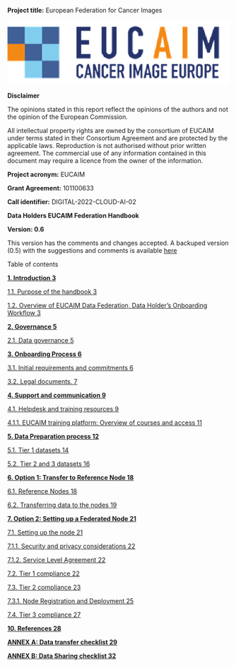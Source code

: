 

**Project title:** European Federation for Cancer Images

![image](figures/image1.png)

**Disclaimer**

The opinions stated in this report reflect the opinions of the authors and not the opinion of the European Commission.

All intellectual property rights are owned by the consortium of EUCAIM under terms stated in their Consortium Agreement and are protected by the applicable laws. Reproduction is not authorised without prior written agreement. The commercial use of any information contained in this document may require a licence from the owner of the information.

**Project acronym:** EUCAIM

**Grant Agreement:** 101100633

**Call identifier:** DIGITAL-2022-CLOUD-AI-02

**Data Holders EUCAIM Federation Handbook**

**Version:                 	0.6**

This version has the comments and changes accepted. A backuped version (0.5) with the suggestions and comments is available [here](https://docs.google.com/document/d/18Ue51ubiQmPGVJZ6XO5cL8QXL2Y8QG1X81BNh1FIw34/edit?usp=sharing)

Table of contents

[**1\. Introduction	3**](#1.-introduction)

[1.1. Purpose of the handbook	3](#1.1.-purpose-of-the-handbook)

[1.2. Overview of EUCAIM Data Federation, Data Holder’s Onboarding Workflow	3](#1.2.-overview-of-eucaim-data-federation,-data-holder’s-onboarding-workflow)

[**2\. Governance	5**](#2.-governance)

[2.1. Data governance	5](#2.1.-data-governance)

[**3\. Onboarding Process	6**](#3.-onboarding-process)

[3.1. Initial requirements and commitments	6](#3.1.-initial-requirements-and-commitments)

[3.2. Legal documents.	7](#3.2.-legal-documents.)

[**4\. Support and communication	9**](#4.-support-and-communication)

[4.1. Helpdesk and training resources	9](#4.1.-helpdesk-and-training-resources)

[4.1.1. EUCAIM training platform: Overview of courses and access	11](#4.1.1.-eucaim-training-platform:-overview-of-courses-and-access)

[**5\. Data Preparation process	12**](#5.-data-preparation-process)

[5.1. Tier 1 datasets	14](#5.1.-tier-1-datasets)

[5.2. Tier 2 and 3 datasets	16](#5.2.-tier-2-and-3-datasets)

[**6\. Option 1: Transfer to Reference Node	18**](#6.-option-1:-transfer-to-reference-node)

[6.1. Reference Nodes	18](#6.1.-reference-nodes)

[6.2. Transferring data to the nodes	19](#6.2.-transferring-data-to-the-nodes)

[**7\. Option 2: Setting up a Federated Node	21**](#7.-option-2:-setting-up-a-federated-node)

[7.1. Setting up the node	21](#7.1.-setting-up-the-node)

[7.1.1. Security and privacy considerations	22](#7.1.1.-security-and-privacy-considerations)

[7.1.2. Service Level Agreement	22](#7.1.2.-service-level-agreement)

[7.2. Tier 1 compliance	22](#7.2.-tier-1-compliance)

[7.3. Tier 2 compliance	23](#7.3.-tier-2-compliance)

[7.3.1. Node Registration and Deployment	25](#7.3.1.-node-registration-and-deployment)

[7.4. Tier 3 compliance	27](#7.4.-tier-3-compliance)

[**10\. References	28**](#10.-references)

[**ANNEX A: Data transfer checklist	29**](#annex-a:-data-transfer-checklist)

[**ANNEX B: Data Sharing checklist	32**](#annex-b:-data-sharing-checklist)


[^1]:  *Both folders can be found here: [Questionnaires](https://drive.google.com/drive/folders/1lflM8H_THJveNar3vS6_wAB9vfqEihhE)* *please, make sure to upload the completed questionnaires in the corresponding folder with your institution name first.*

[^2]:  *See ​​Deliverable [D4.4 Rules for Participation](https://drive.google.com/file/d/1QCAbv5nPpykos16-hmtKxFmb1h7YxP9B/view?usp=sharing), Sections 2, 4.1, and summarized in Table 2, [D5.6 Minimum Data Federation and Interoperability Framework](https://drive.google.com/file/d/1URY8jtofLQpokTh7Hzag2wFFV9r1d_fs/view?usp=sharing), Sections 4–6.*

[^3]:  *See [D5.6 Minimum Data Federation and Interoperability Framework](https://drive.google.com/file/d/1URY8jtofLQpokTh7Hzag2wFFV9r1d_fs/view?usp=sharing)* *section 3 and [https://eucaim.gitbook.io/architecture-of-eucaim/4.-detailed-architecture](https://eucaim.gitbook.io/architecture-of-eucaim/4.-detailed-architecture)* 

[^4]:  *See ​​Deliverable [D4.4 Rules for Participation](https://drive.google.com/file/d/1QCAbv5nPpykos16-hmtKxFmb1h7YxP9B/view?usp=sharing), section 4.3.1 (Data Transfer) and 4.3.2 (Data Sharing)., Sections 4–6*.

[^5]:  *See D4.4 [Final rules for participation report](https://drive.google.com/drive/folders/1dn1xQB9K7Fn3WzzqN5HRiQ7NiVwYt0yy) , Sections 4.1 and 4.4, D5.6 [Minimum Data Federation and Interoperability Framework](https://drive.google.com/drive/folders/1mzMxUBdah2a-Wm4jNJHqhDmB-ZSDCT_u), Section 3 (Federation Architecture and Agreements)\]*

[^6]:  *See D2.4 [Training Evaluation: Guidelines, Best Practices, Lessons Learned](https://drive.google.com/file/d/1hNCkrP8UutNiPexzAzpsdt3WDOwdVh66/view?usp=drive_link).*

[^7]:  See  D4.4 [Final rules for participation report](https://drive.google.com/drive/folders/1dn1xQB9K7Fn3WzzqN5HRiQ7NiVwYt0yy), Sections 4.4.1 (Legal requirements) and 4.4.2 (Ethical requirements for Data Holders).

[^8]:   You can generate a random key, for example, by running: $ head \-c 21 /dev/urandom

